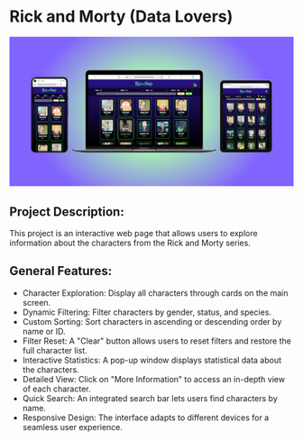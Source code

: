 # Rick and Morty (Data Lovers)

![image](https://github.com/GiselleLop/Rick-and-Morty-DL/blob/main/src/assets/images/Wireframe.png)

## Project Description:

This project is an interactive web page that allows users to explore information about the characters from the Rick and Morty series.
 
## General Features:
- Character Exploration: Display all characters through cards on the main screen.
- Dynamic Filtering: Filter characters by gender, status, and species.
- Custom Sorting: Sort characters in ascending or descending order by name or ID.
- Filter Reset: A "Clear" button allows users to reset filters and restore the full character list.
- Interactive Statistics: A pop-up window displays statistical data about the characters.
- Detailed View: Click on "More Information" to access an in-depth view of each character.
- Quick Search: An integrated search bar lets users find characters by name.
- Responsive Design: The interface adapts to different devices for a seamless user experience.
